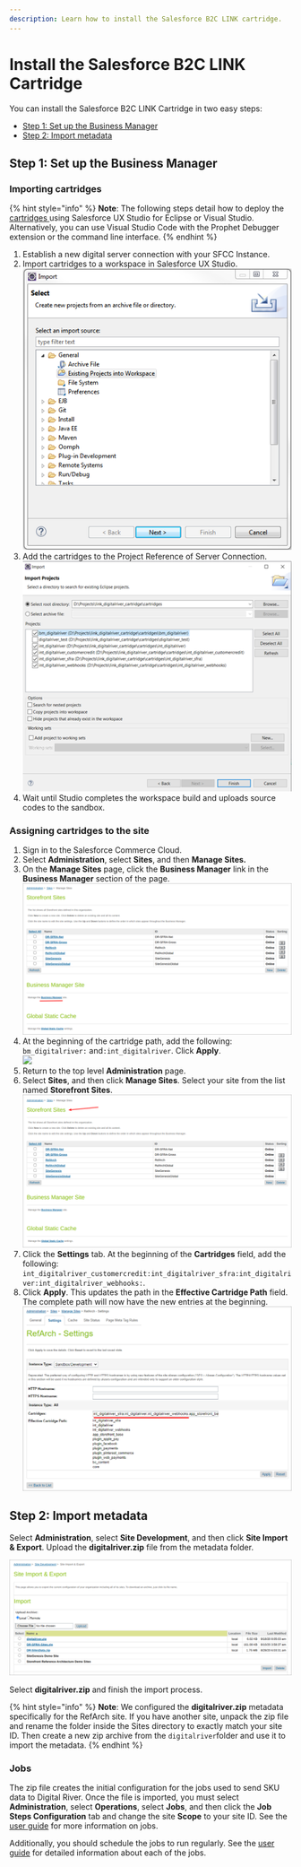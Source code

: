 ```yaml
---
description: Learn how to install the Salesforce B2C LINK cartridge.
---
```


# Install the Salesforce B2C LINK Cartridge

You can install the Salesforce B2C LINK Cartridge in two easy steps:

* [Step 1: Set up the Business Manager](install-the-salesforce-b2c-link-cartridge.md#importing-cartridges)
* [Step 2: Import metadata](install-the-salesforce-b2c-link-cartridge.md#step-2-import-metadata)

## Step 1: Set up the Business Manager <a href="#importing-cartridges" id="importing-cartridges"></a>

### Importing cartridges

{% hint style="info" %}
**Note**: The following steps detail how to deploy the [cartridges ](introduction/general-workflow.md#install-the-connector-cartridges)using Salesforce UX Studio for Eclipse or Visual Studio. Alternatively, you can use Visual Studio Code with the Prophet Debugger extension or the command line interface.
{% endhint %}

1. Establish a new digital server connection with your SFCC Instance.
2. Import cartridges to a workspace in Salesforce UX Studio. \
   ![](.gitbook/assets/importdialog.png)
3. Add the cartridges to the Project Reference of Server Connection.\
   &#x20;![](<.gitbook/assets/Import Projects.png>)
4. Wait until Studio completes the workspace build and uploads source codes to the sandbox.

### Assigning cartridges to the site

1. Sign in to the Salesforce Commerce Cloud.
2. Select **Administration**, select **Sites**, and then **Manage Sites.**&#x20;
3. On the **Manage Sites** page, click the **Business Manager** link in the **Business Manager** section of the page.\
   ![](.gitbook/assets/storefrontsites.png)
4. At the beginning of the cartridge path, add the following: `bm_digitalriver:` and`:int_digitalriver`. Click **Apply**.\
   ![](.gitbook/assets/BusMgrSettings\_restore\_2\_1.png)
5. Return to the top level **Administration** page.&#x20;
6. Select **Sites**, and then click **Manage Sites**. Select your site from the list named **Storefront Sites**. \
   ![](.gitbook/assets/storefrontsites2.png)
7. Click the **Settings** tab. At the beginning of the **Cartridges** field, add the following: `int_digitalriver_customercredit:int_digitalriver_sfra:int_digitalriver:int_digitalriver_webhooks:`.&#x20;
8. Click **Apply**. This updates the path in the **Effective Cartridge Path** field. The complete path will now have the new entries at the beginning.\
   ![](.gitbook/assets/RefArchSettings.png)

## Step 2: Import metadata

Select **Administration**, select **Site Development**, and then click **Site Import & Export**. Upload the **digitalriver.zip** file from the metadata folder.

![](.gitbook/assets/siteimportexport.png)

Select **digitalriver.zip** and finish the import process.

{% hint style="info" %}
**Note**: We configured the **digitalriver.zip** metadata specifically for the RefArch site. If you have another site, unpack the zip file and rename the folder inside the Sites directory to exactly match your site ID. Then create a new zip archive from the `digitalriver`folder and use it to import the metadata.
{% endhint %}

### Jobs  <a href="#jobs" id="jobs"></a>

The zip file creates the initial configuration for the jobs used to send SKU data to Digital River. Once the file is imported, you must select **Administration**, select **Operations**, select **Jobs**, and then click the **Job Steps Configuration** tab and change the site **Scope** to your site ID. See the [user guide](user-guide.md) for more information on jobs.

Additionally, you should schedule the jobs to run regularly. See the [user guide](user-guide.md) for detailed information about each of the jobs.
